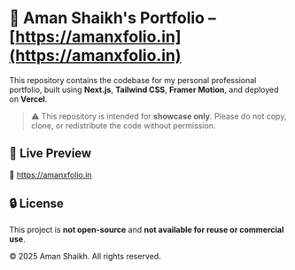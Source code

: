 # 🚀 Aman Shaikh's Portfolio – [https://amanxfolio.in](https://amanxfolio.in)

This repository contains the codebase for my personal professional portfolio, built using **Next.js**, **Tailwind CSS**, **Framer Motion**, and deployed on **Vercel**.

> ⚠️ This repository is intended for **showcase only**. Please do not copy, clone, or redistribute the code without permission.

## 📸 Live Preview

🔗 https://amanxfolio.in

## 🔒 License

This project is **not open-source** and **not available for reuse or commercial use**.

© 2025 Aman Shaikh. All rights reserved.
